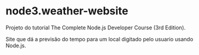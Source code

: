 # node3.weather-website
Projeto do tutorial The Complete Node.js Developer Course (3rd Edition).

Site que dá a previsão do tempo para um local digitado pelo usuario usando Node.js.

